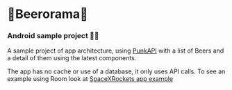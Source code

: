 # 🍺Beerorama🍺
### Android sample project 👨‍💻

A sample project of app architecture, using [PunkAPI](https://punkapi.com/documentation/v2) with a list of Beers and a detail of them using the latest components.

The app has no cache or use of a database, it only uses API calls. To see an example using Room look at [SpaceXRockets app example](https://github.com/jomaeso/SpaceXRockets) 